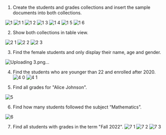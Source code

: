 1. Create the students and grades collections and insert the sample documents into both 
collections.

![1](https://github.com/user-attachments/assets/93bae38f-afa2-47c9-8177-8f36b241e579)
![1 1](https://github.com/user-attachments/assets/94d949a8-50c6-4dba-849a-bc2a65c0f326)
![1 2](https://github.com/user-attachments/assets/fbac16a8-263d-4905-8f24-8635a6d0f25d)
![1 3](https://github.com/user-attachments/assets/dafcae05-f459-4a69-8827-3ca893f56b13)
![1 4](https://github.com/user-attachments/assets/59439941-ac0b-4a96-883e-b373050b760d)
![1 5](https://github.com/user-attachments/assets/38c883ad-6538-41f9-ad20-ef22515df7e8)
![1 6](https://github.com/user-attachments/assets/6db44234-53e4-40a8-9ace-f0054ba37b8a)

2. Show both collections in table view.

![2 1](https://github.com/user-attachments/assets/1828d0fe-4741-42b2-a6c6-7f5ce2bc2bca)
![2 2](https://github.com/user-attachments/assets/73fd54a0-6262-4e9d-92c6-3059698b73df)
![2 3](https://github.com/user-attachments/assets/511ed896-26de-4ac2-9965-1925e5e94964)

3. Find the female students and only display their name, age and gender. 

![Uploading 3.png…]()

4. Find the students who are younger than 22 and enrolled after 2020. 
![4 0](https://github.com/user-attachments/assets/9f91ed9f-7f22-4abe-87d8-6540ea6dd9a8)
![4 1](https://github.com/user-attachments/assets/d1b594c4-cdff-47ae-806b-839b97089b1b)

5. Find all grades for "Alice Johnson". 

![5](https://github.com/user-attachments/assets/521de2ed-dbeb-4adf-92f9-9536d0fe09a7)

6. Find how many students followed the subject “Mathematics”. 

![6](https://github.com/user-attachments/assets/8792d519-80b0-4ce4-940a-98a0b25aa3d0)

7. Find all students with grades in the term "Fall 2022".
![7 1](https://github.com/user-attachments/assets/605b40cb-37b7-4c84-8ee0-95790b5aee78)
![7 2](https://github.com/user-attachments/assets/cb563c6c-2e75-4496-8909-7337303f7296)
![7 3](https://github.com/user-attachments/assets/20acea1f-8e31-4ab6-8858-f1d7540055fb)

